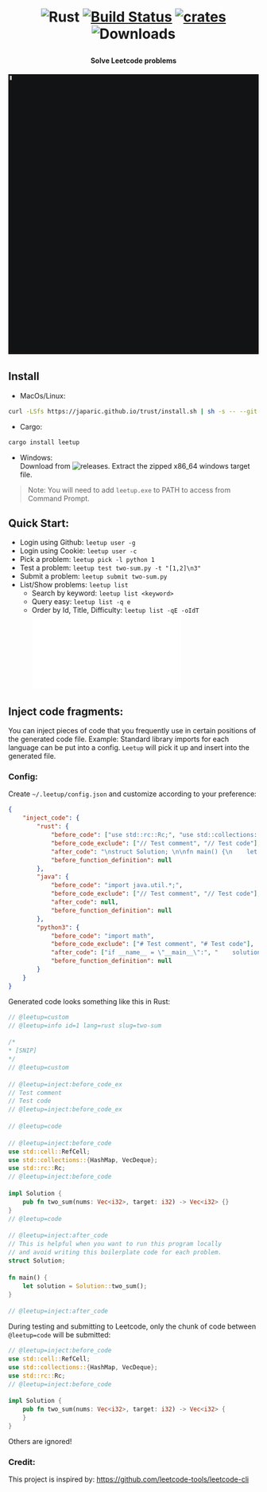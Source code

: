 <h1 align="center">

![Rust](https://github.com/dragfire/leetup/workflows/Rust/badge.svg) [![Build Status](https://travis-ci.org/dragfire/leetup.svg?branch=master)](https://travis-ci.org/dragfire/leetup) [![crates](https://img.shields.io/crates/v/leetup.svg)](https://crates.io/crates/leetup) ![Downloads](https://img.shields.io/crates/d/leetup)

</h1>

<h4 align="center">Solve Leetcode problems</h4>

![](assets/leetup.gif)

## Install
- MacOs/Linux:
```sh
curl -LSfs https://japaric.github.io/trust/install.sh | sh -s -- --git dragfire/leetup
```
- Cargo:
```sh
cargo install leetup
```
- Windows:  
Download from ![releases](https://github.com/dragfire/leetup/releases). Extract the zipped x86_64 windows target file.
> Note: You will need to add `leetup.exe` to PATH to access from Command Prompt.

## Quick Start:
- Login using Github: `leetup user -g`
- Login using Cookie: `leetup user -c`
- Pick a problem: `leetup pick -l python 1`
- Test a problem: `leetup test two-sum.py -t "[1,2]\n3"`
- Submit a problem: `leetup submit two-sum.py`
- List/Show problems: `leetup list`
    - Search by keyword: `leetup list <keyword>`
    - Query easy: `leetup list -q e`
    - Order by Id, Title, Difficulty: `leetup list -qE -oIdT`  
![More Commands](docs/usage.md)

## Inject code fragments:
You can inject pieces of code that you frequently use in certain positions of the generated code file. Example: Standard library imports for each language can be put into a config. `Leetup` will pick it up and insert into the generated file.  

### Config:
Create `~/.leetup/config.json` and customize according to your preference:
```json
{
    "inject_code": {
        "rust": {
            "before_code": ["use std::rc::Rc;", "use std::collections::{HashMap, VecDeque};", "use std::cell::RefCell;"],
            "before_code_exclude": ["// Test comment", "// Test code"],
            "after_code": "\nstruct Solution; \n\nfn main() {\n    let solution = Solution::$func();\n\n}\n",
            "before_function_definition": null
        },
        "java": {
            "before_code": "import java.util.*;",
            "before_code_exclude": ["// Test comment", "// Test code"],
            "after_code": null,
            "before_function_definition": null
        },
        "python3": {
            "before_code": "import math",
            "before_code_exclude": ["# Test comment", "# Test code"],
            "after_code": ["if __name__ = \"__main__\":", "    solution = Solution()"],
            "before_function_definition": null
        }
    }
}
```
Generated code looks something like this in Rust:
```rust
// @leetup=custom
// @leetup=info id=1 lang=rust slug=two-sum

/*
* [SNIP]
*/
// @leetup=custom

// @leetup=inject:before_code_ex
// Test comment
// Test code
// @leetup=inject:before_code_ex

// @leetup=code

// @leetup=inject:before_code
use std::cell::RefCell;
use std::collections::{HashMap, VecDeque};
use std::rc::Rc;
// @leetup=inject:before_code

impl Solution {
    pub fn two_sum(nums: Vec<i32>, target: i32) -> Vec<i32> {}
}
// @leetup=code

// @leetup=inject:after_code
// This is helpful when you want to run this program locally
// and avoid writing this boilerplate code for each problem.
struct Solution;

fn main() {
    let solution = Solution::two_sum();
}

// @leetup=inject:after_code
```

During testing and submitting to Leetcode, only the chunk of code between `@leetup=code` will be submitted:
```rust
// @leetup=inject:before_code
use std::cell::RefCell;
use std::collections::{HashMap, VecDeque};
use std::rc::Rc;
// @leetup=inject:before_code

impl Solution {
    pub fn two_sum(nums: Vec<i32>, target: i32) -> Vec<i32> {
    }
}
```
Others are ignored!

### Credit:
This project is inspired by: https://github.com/leetcode-tools/leetcode-cli
